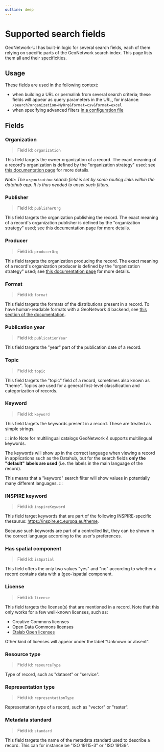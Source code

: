 ```yaml
---
outline: deep
---
```


# Supported search fields

GeoNetwork-UI has built-in logic for several search fields, each of them relying on specific parts of the GeoNetwork search index. This page lists them all and their specificities.

## Usage

These fields are used in the following context:

- when building a URL or permalink from several search criteria; these fields will appear as query parameters in the URL, for instance:  
  `/search?organization=MyOrg&format=csv&format=excel`
- when specifying advanced filters [in a configuration file](../guide/configure.md#search)

## Fields

### Organization

> Field id: `organization`

This field targets the owner organization of a record. The exact meaning of a record's organization is defined by the "organization strategy" used; see [this documentation page](./organizations.md) for more details.

_Note: The `organization` search field is set by some routing links within the datahub app. It is thus needed to unset such filters._

### Publisher

> Field id: `publisherOrg`

This field targets the organization publishing the record. The exact meaning of a record's organization publisher is defined by the "organization strategy" used; see [this documentation page](./organizations.md) for more details.

### Producer

> Field id: `producerOrg`

This field targets the organization producing the record. The exact meaning of a record's organization producer is defined by the "organization strategy" used; see [this documentation page](./organizations.md) for more details.

### Format

> Field id: `format`

This field targets the formats of the distributions present in a record. To have human-readable formats with a GeoNetwork 4 backend, see [this section of the documentation](../guide/deploy.md#enabling-improved-search-fields).

### Publication year

> Field id: `publicationYear`

This field targets the "year" part of the publication date of a record.

### Topic

> Field id: `topic`

This field targets the "topic" field of a record, sometimes also known as "theme". Topics are used for a general first-level classification and categorization of records.

### Keyword

> Field id: `keyword`

This field targets the keywords present in a record. These are treated as simple strings.

::: info Note for multilingual catalogs
GeoNetwork 4 supports multilingual keywords.

The keywords will show up in the correct language when viewing a record in applications such as the Datahub, but for the search fields **only the "default" labels are used** (i.e. the labels in the main language of the record).

This means that a "keyword" search filter will show values in potentially many different languages.
:::

### INSPIRE keyword

> Field id: `inspireKeyword`

This field target keywords that are part of the following INSPIRE-specific thesaurus: https://inspire.ec.europa.eu/theme.

Because such keywords are part of a controlled list, they can be shown in the correct language according to the user's preferences.

### Has spatial component

> Field id: `isSpatial`

This field offers the only two values "yes" and "no" according to whether a record contains data with a (geo-)spatial component.

### License

> Field id: `license`

This field targets the license(s) that are mentioned in a record. Note that this only works for a few well-known licenses, such as:

- Creative Commons licenses
- Open Data Commons licenses
- [Etalab Open licenses](https://www.etalab.gouv.fr/licence-ouverte-open-licence/)

Other kind of licenses will appear under the label "Unknown or absent".

### Resource type

> Field id: `resourceType`

Type of record, such as "dataset" or "service".

### Representation type

> Field id: `representationType`

Representation type of a record, such as "vector" or "raster".

### Metadata standard

> Field id: `standard`

This field targets the name of the metadata standard used to describe a record. This can for instance be "ISO 19115-3" or "ISO 19139".
